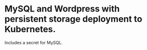 # MySQL and Wordpress with persistent storage deployment to Kubernetes.
Includes a secret for MySQL. 
